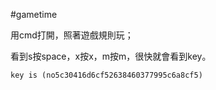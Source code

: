 #gametime

用cmd打開，照著遊戲規則玩；

看到s按space，x按x，m按m，很快就會看到key。

 ```key is (no5c30416d6cf52638460377995c6a8cf5)```
